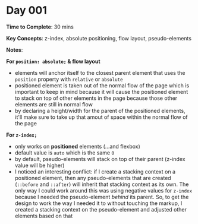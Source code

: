 # Day 001

**Time to Complete**: 30 mins

**Key Concepts**: z-index, absolute positioning, flow layout, pseudo-elements

**Notes**:

**For `position: absolute;` & flow layout**

- elements will anchor itself to the closest parent element that uses the `position` property with `relative` or `absolute`
- positioned element is taken out of the normal flow of the page which is important to keep in mind because it will cause the positioned element to stack on top of other elements in the page because those other elements are still in normal flow
- by declaring a height/width for the parent of the positioned elements, it'll make sure to take up that amout of space within the normal flow of the page

**For `z-index;`**

- only works on **positioned** elements (...and flexbox)
- default value is `auto` which is the same `0`
- by default, pseudo-elements will stack on top of their parent (z-index value will be higher)
- I noticed an interesting conflict: if I create a stacking context on a positioned element, then any pseudo-elements that are created (`::before` and `::after`) will inherit that stacking context as its own. The only way I could work around this was using negative values for `z-index` because I needed the pseudo-element _behind_ its parent. So, to get the design to work the way I needed it to without touching the markup, I created a stacking context on the pseudo-element and adjusted other elements based on that
